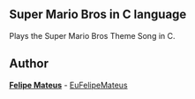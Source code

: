 ## Super Mario Bros in C language

Plays the Super Mario Bros Theme Song in C.

## Author

**[Felipe Mateus](https://felipemateus.com)** - [EuFelipeMateus](https://github.com/eufelipemateus)